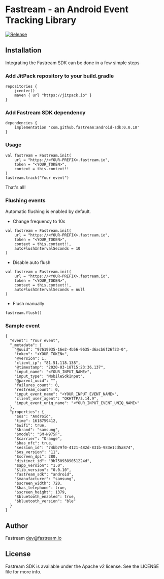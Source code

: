 # Fastream - an Android Event Tracking Library

[![Release](https://jitpack.io/v/fastream/android-sdk.svg)](https://jitpack.io/#fastream/android-sdk)

## Installation

Integrating the Fastream SDK can be done in a few simple steps

### Add JitPack repository to your build.gradle

```
repositories {
    jcenter()
    maven { url "https://jitpack.io" }
}
```
### Add Fastream SDK dependency

```
dependencies {
    implementation 'com.github.fastream:android-sdk:0.0.10'
}
```

### Usage

```
val fastream = Fastream.init(
    url = "https://<YOUR-PREFIX>.fastream.io",
    token = "<YOUR_TOKEN>",
    context = this.context!!
)
fastream.track("Your event")
```

That's all!

### Flushing events

Automatic flushing is enabled by default.

- Change frequency to 10s
```
val fastream = Fastream.init(
    url = "https://<YOUR-PREFIX>.fastream.io",
    token = "<YOUR_TOKEN>",
    context = this.context!!,
    autoFlushIntervalSeconds = 10
)
```

- Disable auto flush
```
val fastream = Fastream.init(
    url = "https://<YOUR-PREFIX>.fastream.io",
    token = "<YOUR_TOKEN>",
    context = this.context!!,
    autoFlushIntervalSeconds = null
)
```

- Flush manually
```
fastream.flush()
```

### Sample event

```
{
  "event": "Your event",
  "_metadata": {
    "@uuid": "97619935-16e2-4b56-9635-d6acb6f26f23-0",
    "token": "<YOUR_TOKEN>",
    "@version": 1,
    "client_ip": "81.51.118.138",
    "@timestamp": "2020-03-18T15:23:36.137",
    "input_name": "<YOUR_INPUT_NAME>",
    "input_type": "MobileSdkInput",
    "@parent_uuid": "",
    "failures_count": 0,
    "restream_count": 0,
    "input_event_name": "<YOUR_INPUT_EVENT_NAME>",
    "client_user_agent": "OKHTTP/3.14.9",
    "input_event_uniq_name": "<YOUR_INPUT_EVENT_UNIQ_NAME>"
  },
  "properties": {
    "$os": "Android",
    "time": 1618759412,
    "$wifi": true,
    "$brand": "samsung",
    "$model": "SM-N975F",
    "$carrier": "Orange",
    "$has_nfc": true,
    "session_id": "74bb79f0-4121-482d-831b-983e1cd5a874",
    "$os_version": "11",
    "$screen_dpi": 280,
    "distinct_id": "9b7509389051224d",
    "$app_version": "1.0",
    "$lib_version": "0.0.10",
    "fastream_sdk": "android",
    "$manufacturer": "samsung",
    "$screen_width": 720,
    "$has_telephone": true,
    "$screen_height": 1379,
    "$bluetooth_enabled": true,
    "$bluetooth_version": "ble"
  }
}
```

## Author

Fastream dev@fastream.io

## License

Fastream SDK is available under the Apache v2 license. See the LICENSE file for more info.